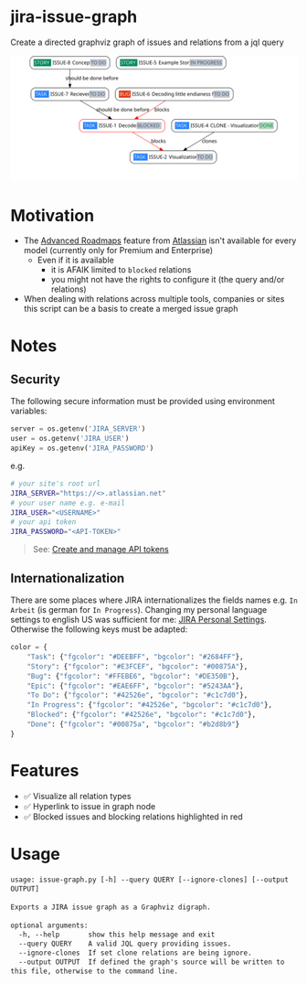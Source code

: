 # jira-issue-graph

Create a directed graphviz graph of issues and relations from a jql query

![Issue Graph](example.svg)

# Motivation

- The [Advanced Roadmaps](https://www.atlassian.com/de/software/jira/pricing) feature from [Atlassian](https://www.atlassian.com) isn't available for every model (currently only for Premium and Enterprise)
    - Even if it is available 
        - it is AFAIK limited to `blocked` relations
        - you might not have the rights to configure it (the query and/or relations)
- When dealing with relations across multiple tools, companies or sites this script can be a basis to create a merged issue graph

# Notes

## Security

The following secure information must be provided using environment variables:

```python
server = os.getenv('JIRA_SERVER')
user = os.getenv('JIRA_USER')
apiKey = os.getenv('JIRA_PASSWORD')
```

e.g.

```bash
# your site's root url
JIRA_SERVER="https://<>.atlassian.net"
# your user name e.g. e-mail
JIRA_USER="<USERNAME>"
# your api token
JIRA_PASSWORD="<API-TOKEN>"
```

> See: [Create and manage API tokens](https://id.atlassian.com/manage-profile/security/api-tokens)

## Internationalization

There are some places where JIRA internationalizes the fields names e.g. `In Arbeit` (is german for `In Progress`). 
Changing my personal language settings to english US was sufficient for me: [JIRA Personal Settings](https://id.atlassian.com/manage-profile/account-preferences?ref=jira&src=personalsettings). Otherwise the following keys must be adapted:

```python
color = {
    "Task": {"fgcolor": "#DEEBFF", "bgcolor": "#2684FF"},
    "Story": {"fgcolor": "#E3FCEF", "bgcolor": "#00875A"},
    "Bug": {"fgcolor": "#FFEBE6", "bgcolor": "#DE350B"},
    "Epic": {"fgcolor": "#EAE6FF", "bgcolor": "#5243AA"},
    "To Do": {"fgcolor": "#42526e", "bgcolor": "#c1c7d0"},
    "In Progress": {"fgcolor": "#42526e", "bgcolor": "#c1c7d0"},
    "Blocked": {"fgcolor": "#42526e", "bgcolor": "#c1c7d0"},
    "Done": {"fgcolor": "#00875a", "bgcolor": "#b2d8b9"}
}
```

# Features

- ✅ Visualize all relation types
- ✅ Hyperlink to issue in graph node
- ✅ Blocked issues and blocking relations highlighted in red

# Usage

```
usage: issue-graph.py [-h] --query QUERY [--ignore-clones] [--output OUTPUT]

Exports a JIRA issue graph as a Graphviz digraph.

optional arguments:
  -h, --help       show this help message and exit
  --query QUERY    A valid JQL query providing issues.
  --ignore-clones  If set clone relations are being ignore.
  --output OUTPUT  If defined the graph's source will be written to this file, otherwise to the command line.
```